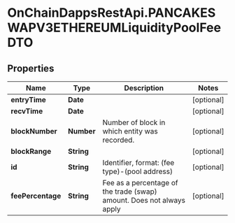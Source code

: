 # OnChainDappsRestApi.PANCAKESWAPV3ETHEREUMLiquidityPoolFeeDTO

## Properties

Name | Type | Description | Notes
------------ | ------------- | ------------- | -------------
**entryTime** | **Date** |  | [optional] 
**recvTime** | **Date** |  | [optional] 
**blockNumber** | **Number** | Number of block in which entity was recorded. | [optional] 
**blockRange** | **String** |  | [optional] 
**id** | **String** | Identifier, format: (fee type)-(pool address) | [optional] 
**feePercentage** | **String** | Fee as a percentage of the trade (swap) amount. Does not always apply  | [optional] 


